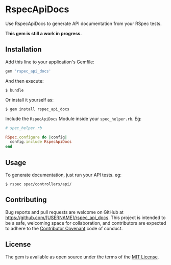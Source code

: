 # RspecApiDocs

Use RspecApiDocs to generate API documentation from your RSpec tests.

**This gem is still a work in progress.**

## Installation

Add this line to your application's Gemfile:

```ruby
gem 'rspec_api_docs'
```

And then execute:

    $ bundle

Or install it yourself as:

    $ gem install rspec_api_docs

Include the `RspecApiDocs` Module inside your `spec_helper.rb`. Eg:

```ruby
# spec_helper.rb

RSpec.configure do |config|
  config.include RspecApiDocs
end
```

## Usage

To generate documentation, just run your API tests. eg:

    $ rspec spec/controllers/api/

## Contributing

Bug reports and pull requests are welcome on GitHub at https://github.com/[USERNAME]/rspec_api_docs. This project is intended to be a safe, welcoming space for collaboration, and contributors are expected to adhere to the [Contributor Covenant](contributor-covenant.org) code of conduct.


## License

The gem is available as open source under the terms of the [MIT License](http://opensource.org/licenses/MIT).

